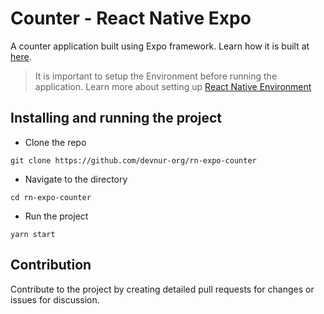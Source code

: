 # Counter - React Native Expo

A counter application built using Expo framework. Learn how it is built at [here](https://devnur.com/building-a-counter-application-using-react-native-expo/).

> It is important to setup the Environment before running the application. Learn more about setting up [React Native Environment](https://reactnative.dev/docs/set-up-your-environment)

## Installing and running the project

- Clone the repo

```shell
git clone https://github.com/devnur-org/rn-expo-counter
```

- Navigate to the directory

```shell
cd rn-expo-counter
```

- Run the project

```shell
yarn start
```

## Contribution

Contribute to the project by creating detailed pull requests for changes or issues for discussion.
